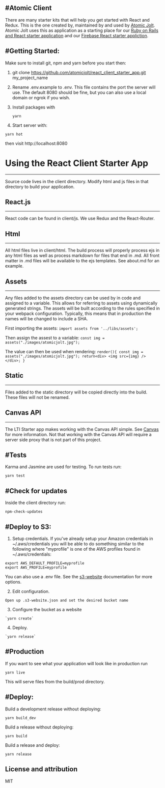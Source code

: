 #Atomic Client
-----------------------
There are many starter kits that will help you get started with React and Redux.
This is the one created by, maintained by and used by [Atomic Jolt](http://www.atomicjolt.com).
Atomic Jolt uses this as application as a starting place for our
[Ruby on Rails and React starter application](https://github.com/atomicjolt/react_rails_starter_app)
and our [Firebase React starter appliction](https://github.com/atomicjolt/react_firebase_starter_app).


#Getting Started:
-----------------------

Make sure to install git, npm and yarn before you start then:

1. git clone https://github.com/atomicjolt/react_client_starter_app.git my_project_name
2. Rename .env.example to .env. This file contains the port the server will use.
   The default 8080 should be fine, but you can also use a local domain or ngrok if you wish.
3. Install packages with

    `yarn`

4. Start server with:

  `yarn hot`

then visit http://localhost:8080


# Using the React Client Starter App
-----------------------
Source code lives in the client directory. Modify html and js files in that directory to build your application.


## React.js
-----------
React code can be found in client/js. We use Redux and the React-Router.


## Html
-----------
All html files live in client/html. The build process will properly process ejs in any html files as well as process markdown for files that end in .md. All front matter in .md files will be available to the ejs templates. See about.md for an example.


## Assets
-----------
Any files added to the assets directory can be used by in code and assigned to a variable. This
allows for referring to assets using dynamically generated strings. The assets will be built according to
the rules specified in your webpack configuration. Typically, this means that in production the names will
be changed to include a SHA.

First importing the assets:
  `import assets from '../libs/assets';`

Then assign the assest to a variable:
  `const img = assets("./images/atomicjolt.jpg");`

The value can then be used when rendering:
  `render(){
    const img = assets("./images/atomicjolt.jpg");
    return<div>
    <img src={img} />
    </div>;
  }`


## Static
-----------
Files added to the static directory will be copied directly into the build. These files will not be renamed.

## Canvas API
-----------
The LTI Starter app makes working with the Canvas API simple. See [Canvas](Canvas.md) for more information.
Not that working with the Canvas API will require a server side proxy that is not part of this project.

#Tests
-----------
Karma and Jasmine are used for testing. To run tests run:

  `yarn test`


#Check for updates
-----------
Inside the client directory run:

  `npm-check-updates`


#Deploy to S3:
-----------------------

  1. Setup credentials. If you've already setup your Amazon credentials in ~/.aws/credentials
  you will be able to do something similar to the following where "myprofile" is one of
  the AWS profiles found in ~/.aws/credentials:

    export AWS_DEFAULT_PROFILE=myprofile
    export AWS_PROFILE=myprofile

  You can also use a .env file. See the [s3-website](https://github.com/klaemo/s3-website) documentation for more options.

  2. Edit configuration.

    Open up .s3-website.json and set the desired bucket name

  3. Configure the bucket as a website

    `yarn create`

  4. Deploy.

    `yarn release`

#Production
-----------------------
If you want to see what your application will look like in production run

  `yarn live`

This will serve files from the build/prod directory.


#Deploy:
-----------------------

  Build a development release without deploying:

  `yarn build_dev`


  Build a release without deploying:

  `yarn build`


  Build a release and deploy:

  `yarn release`


License and attribution
-----------------------
MIT